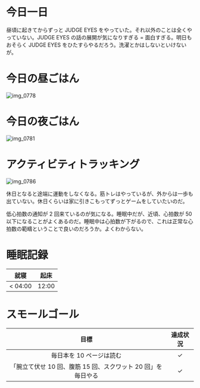# 今日一日
昼頃に起きてからずっと JUDGE EYES をやっていた。それ以外のことは全くやっていない。JUDGE EYES の話の展開が気になりすぎる = 面白すぎる。明日もおそらく JUDGE EYES をひたすらやるだろう。洗濯とかはしないといけないが。

# 今日の昼ごはん
![img_0778](https://noraworld.github.io/box-bulbasaur/2019/01/img_0778.jpg)

# 今日の夜ごはん
![img_0781](https://noraworld.github.io/box-bulbasaur/2019/01/img_0781.jpg)

# アクティビティトラッキング
![img_0786](https://noraworld.github.io/box-bulbasaur/2019/01/img_0786.png)

休日となると途端に運動をしなくなる。筋トレはやっているが、外からは一歩も出ていない。休日くらいは家に引きこもってずっとゲームをしていたいのだ。

低心拍数の通知が 2 回来ているのが気になる。睡眠中だが、近頃、心拍数が 50 以下になることがよくあるのだ。睡眠中は心拍数が下がるので、これは正常な心拍数の範疇ということで良いのだろうか。よくわからない。

# 睡眠記録
| 就寝 | 起床 |
|:---:|:---:|
| < 04:00 | 12:00 |

# スモールゴール
| 目標 | 達成状況 |
|:---:|:---:|
| 毎日本を 10 ページは読む | ✓ |
| 「腕立て伏せ 10 回、腹筋 15 回、スクワット 20 回」を毎日やる | ✓ |
